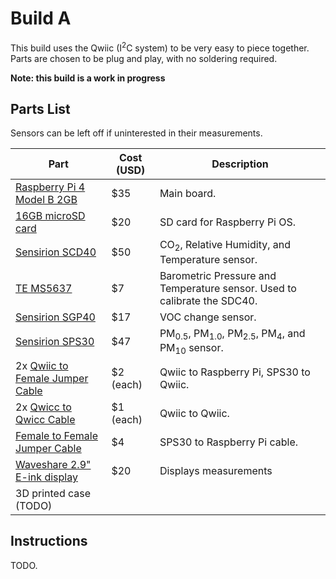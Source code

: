 # Build A

This build uses the Qwiic (I<sup>2</sup>C system) to be very easy to piece together. Parts are chosen to be plug and play, with no soldering required.

**Note: this build is a work in progress**

## Parts List

Sensors can be left off if uninterested in their measurements.

| Part | Cost (USD) | Description |
| ---- | ---------- | ----------- |
| [Raspberry Pi 4 Model B 2GB](https://www.sparkfun.com/products/15446) | $35 | Main board.
| [16GB microSD card](https://www.sparkfun.com/products/15051) | $20 | SD card for Raspberry Pi OS.
| [Sensirion SCD40](https://www.sparkfun.com/products/18365) | $50 | CO<sub>2</sub>, Relative Humidity, and Temperature sensor.
| [TE MS5637](https://www.sparkfun.com/products/14688) | $7 | Barometric Pressure and Temperature sensor. Used to calibrate the SDC40.
| [Sensirion SGP40](https://www.sparkfun.com/products/18345) | $17 | VOC change sensor.
| [Sensirion SPS30](https://www.sparkfun.com/products/15103) | $47 | PM<sub>0.5</sub>, PM<sub>1.0</sub>, PM<sub>2.5</sub>, PM<sub>4</sub>, and PM<sub>10</sub> sensor.
| 2x [Qwiic to Female Jumper Cable](https://www.sparkfun.com/products/17261) | $2 (each) | Qwiic to Raspberry Pi, SPS30 to Qwiic.
| 2x [Qwicc to Qwicc Cable](https://www.sparkfun.com/products/17260) | $1 (each) | Qwiic to Qwiic.
| [Female to Female Jumper Cable](https://www.sparkfun.com/products/8430) | $4 | SPS30 to Raspberry Pi cable.
| [Waveshare 2.9" E-ink display](https://www.waveshare.com/product/displays/e-paper/epaper-2/2.9inch-e-paper-module.htm) | $20 | Displays measurements
| 3D printed case (TODO) |

## Instructions

TODO.